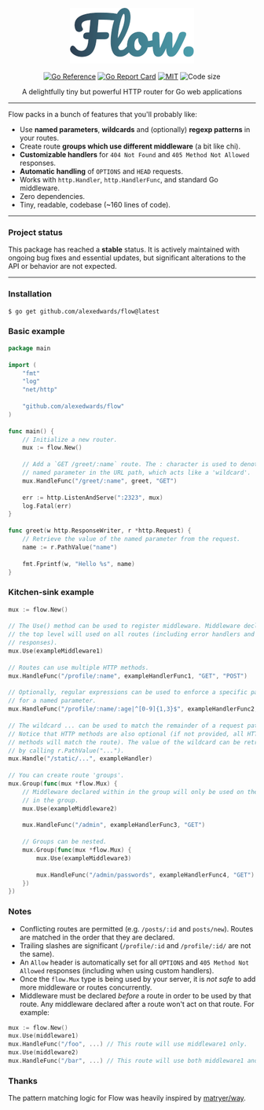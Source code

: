 <div align="center">

![Flow](https://raw.githubusercontent.com/alexedwards/flow/assets/flow-sm.png)
        
[![Go Reference](https://pkg.go.dev/badge/github.com/alexedwards/flow.svg)](https://pkg.go.dev/github.com/alexedwards/flow) [![Go Report Card](https://goreportcard.com/badge/github.com/alexedwards/flow)](https://goreportcard.com/report/github.com/alexedwards/flow) [![MIT](https://img.shields.io/github/license/alexedwards/flow)](https://img.shields.io/github/license/alexedwards/flow) ![Code size](https://img.shields.io/github/languages/code-size/alexedwards/flow)

A delightfully tiny but powerful HTTP router for Go web applications
</div>

---

Flow packs in a bunch of features that you'll probably like:

* Use **named parameters**, **wildcards** and (optionally) **regexp patterns** in your routes.
* Create route **groups which use different middleware** (a bit like chi).
* **Customizable handlers** for `404 Not Found` and `405 Method Not Allowed` responses.
* **Automatic handling** of `OPTIONS` and `HEAD` requests.
* Works with `http.Handler`, `http.HandlerFunc`, and standard Go middleware.
* Zero dependencies.
* Tiny, readable, codebase (~160 lines of code).

---

### Project status

This package has reached a **stable** status. It is actively maintained with ongoing bug fixes and essential updates, but significant alterations to the API or behavior are not expected.

---

### Installation

```
$ go get github.com/alexedwards/flow@latest
```

### Basic example

```go
package main

import (
    "fmt"
    "log"
    "net/http"

    "github.com/alexedwards/flow"
)

func main() {
    // Initialize a new router.
    mux := flow.New()

    // Add a `GET /greet/:name` route. The : character is used to denote a 
    // named parameter in the URL path, which acts like a 'wildcard'.
    mux.HandleFunc("/greet/:name", greet, "GET")

    err := http.ListenAndServe(":2323", mux)
    log.Fatal(err)
}

func greet(w http.ResponseWriter, r *http.Request) {
    // Retrieve the value of the named parameter from the request.
    name := r.PathValue("name")

    fmt.Fprintf(w, "Hello %s", name)
}
```

### Kitchen-sink example

```go
mux := flow.New()

// The Use() method can be used to register middleware. Middleware declared at
// the top level will used on all routes (including error handlers and OPTIONS
// responses).
mux.Use(exampleMiddleware1)

// Routes can use multiple HTTP methods.
mux.HandleFunc("/profile/:name", exampleHandlerFunc1, "GET", "POST")

// Optionally, regular expressions can be used to enforce a specific pattern
// for a named parameter.
mux.HandleFunc("/profile/:name/:age|^[0-9]{1,3}$", exampleHandlerFunc2, "GET")

// The wildcard ... can be used to match the remainder of a request path.
// Notice that HTTP methods are also optional (if not provided, all HTTP
// methods will match the route). The value of the wildcard can be retrieved 
// by calling r.PathValue("...").
mux.Handle("/static/...", exampleHandler)

// You can create route 'groups'.
mux.Group(func(mux *flow.Mux) {
    // Middleware declared within in the group will only be used on the routes
    // in the group.
    mux.Use(exampleMiddleware2)

    mux.HandleFunc("/admin", exampleHandlerFunc3, "GET")

    // Groups can be nested.
    mux.Group(func(mux *flow.Mux) {
        mux.Use(exampleMiddleware3)

        mux.HandleFunc("/admin/passwords", exampleHandlerFunc4, "GET")
    })
})
```

### Notes

* Conflicting routes are permitted (e.g. `/posts/:id` and `posts/new`). Routes are matched in the order that they are declared.
* Trailing slashes are significant (`/profile/:id` and `/profile/:id/` are not the same).
* An `Allow` header is automatically set for all `OPTIONS` and `405 Method Not Allowed` responses (including when using custom handlers). 
* Once the `flow.Mux` type is being used by your server, it is *not safe* to add more middleware or routes concurrently.
* Middleware must be declared *before* a route in order to be used by that route. Any middleware declared after a route won't act on that route. For example:

```go
mux := flow.New()
mux.Use(middleware1)
mux.HandleFunc("/foo", ...) // This route will use middleware1 only.
mux.Use(middleware2)
mux.HandleFunc("/bar", ...) // This route will use both middleware1 and middleware2.
```

### Thanks

The pattern matching logic for Flow was heavily inspired by [matryer/way](https://github.com/matryer/way).
